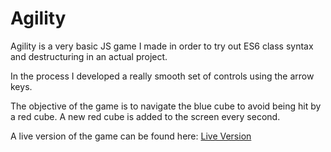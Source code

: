 # Agility

Agility is a very basic JS game I made in order to try out ES6 class syntax and destructuring in an actual project.

In the process I developed a really smooth set of controls using the arrow keys. 

The objective of the game is to navigate the blue cube to avoid being hit by a red cube. A new red cube is added to the screen every second.

A live version of the game can be found here: [Live Version](https://andthomas.github.io/agility/)